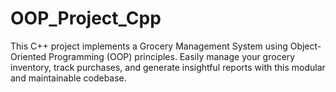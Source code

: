 # OOP_Project_Cpp
 This C++ project implements a Grocery Management System using Object-Oriented Programming (OOP) principles. Easily manage your grocery inventory, track purchases, and generate insightful reports with this modular and maintainable codebase.
